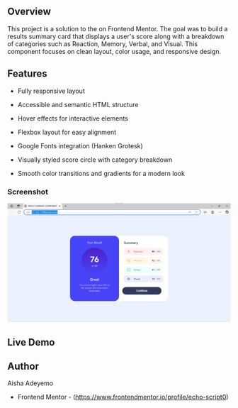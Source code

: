  ## Overview
This project is a solution to the  on Frontend Mentor. The goal was to build a results summary card that displays a user's score along with a breakdown of categories such as Reaction, Memory, Verbal, and Visual. This component focuses on clean layout, color usage, and responsive design.

## Features
- Fully responsive layout

- Accessible and semantic HTML structure

- Hover effects for interactive elements

- Flexbox layout for easy alignment

- Google Fonts integration (Hanken Grotesk)

- Visually styled score circle with category breakdown

- Smooth color transitions and gradients for a modern look

### Screenshot
![Preview](screenshot.png)

## Live Demo



## Author
Aisha Adeyemo
- Frontend Mentor - (https://www.frontendmentor.io/profile/echo-script0)




